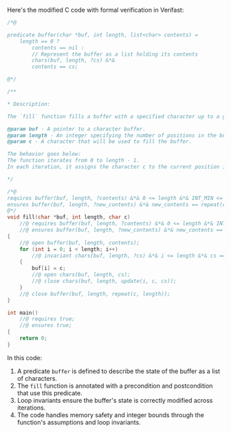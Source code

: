 Here's the modified C code with formal verification in Verifast:

```c
/*@

predicate buffer(char *buf, int length, list<char> contents) =
    length == 0 ?
        contents == nil :
        // Represent the buffer as a list holding its contents
        chars(buf, length, ?cs) &*&
        contents == cs;

@*/

/**

* Description:

The `fill` function fills a buffer with a specified character up to a given length.

@param buf - A pointer to a character buffer.
@param length - An integer specifying the number of positions in the buffer to fill.
@param c - A character that will be used to fill the buffer.

The behavior goes below:
The function iterates from 0 to length - 1.
In each iteration, it assigns the character c to the current position in the buffer.

*/

/*@
requires buffer(buf, length, ?contents) &*& 0 <= length &*& INT_MIN <= length &*& length <= INT_MAX;
ensures buffer(buf, length, ?new_contents) &*& new_contents == repeat(c, length);
@*/
void fill(char *buf, int length, char c)
    //@ requires buffer(buf, length, ?contents) &*& 0 <= length &*& INT_MIN <= length &*& length <= INT_MAX;
    //@ ensures buffer(buf, length, ?new_contents) &*& new_contents == repeat(c, length);
{
    //@ open buffer(buf, length, contents);
    for (int i = 0; i < length; i++)
        //@ invariant chars(buf, length, ?cs) &*& i <= length &*& cs == append(repeat(c, i), drop(i, contents));
    {
        buf[i] = c;
        //@ open chars(buf, length, cs);
        //@ close chars(buf, length, update(i, c, cs));
    }
    //@ close buffer(buf, length, repeat(c, length));
}

int main()
    //@ requires true;
    //@ ensures true;
{
    return 0;
}
```

In this code:
1. A predicate `buffer` is defined to describe the state of the buffer as a list of characters.
2. The `fill` function is annotated with a precondition and postcondition that use this predicate.
3. Loop invariants ensure the buffer's state is correctly modified across iterations.
4. The code handles memory safety and integer bounds through the function's assumptions and loop invariants.
